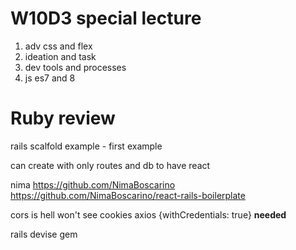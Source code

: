 # W10D3 special lecture
1. adv css and flex
2. ideation and task
3. dev tools and processes
4. js es7 and 8

# Ruby review
rails scalfold example - first example

can create with only routes and db to have react

nima
https://github.com/NimaBoscarino
https://github.com/NimaBoscarino/react-rails-boilerplate

cors is hell
won't see cookies
axios {withCredentials: true} **needed**

rails devise gem

